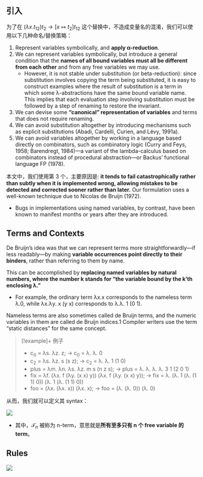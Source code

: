 ## 引入

为了在 $(\lambda x.t_{12}) t_2 \to [x \mapsto t_2] t_{12}$ 这个替换中，不造成变量名的混淆，我们可以使用以下几种命名/替换策略：

1. Represent variables symbolically, and **apply α-reduction**.
2. We can represent variables symbolically, but introduce a general condition that the **names of all bound variables must all be different from each other** and from any free variables we may use. 
    - However, it is not stable under substitution (or beta-reduction): since substitution involves copying the term being substituted, it is easy to construct examples where the result of substitution is a term in which some λ-abstractions have the same bound variable name. This implies that each evaluation step involving substitution must be followed by a step of renaming to restore the invariant. 
3. We can devise some **“canonical” representation of variables** and terms that does not require renaming. 
4. We can avoid substitution altogether by introducing mechanisms such as explicit substitutions (Abadi, Cardelli, Curien, and Lévy, 1991a). 
5. We can avoid variables altogether by working in a language based directly on combinators, such as combinatory logic (Curry and Feys, 1958; Barendregt, 1984)—a variant of the lambda-calculus based on combinators instead of procedural abstraction—or Backus’ functional language FP (1978). 

本文中，我们使用第 3 个，主要原因是: **it tends to fail catastrophically rather than subtly when it is implemented wrong, allowing mistakes to be detected and corrected sooner rather than later.** Our formulation uses a well-known technique due to Nicolas de Bruijn (1972). 
- Bugs in implementations using named variables, by contrast, have been known to manifest months or years after they are introduced. 

## Terms and Contexts

De Bruijn’s idea was that we can represent terms more straightforwardly—if less readably—by making **variable occurrences point directly to their binders**, rather than referring to them by name. 

This can be accomplished by **replacing named variables by natural numbers, where the number k stands for “the variable bound by the k’th enclosing λ.”** 

- For example, the ordinary term λx.x corresponds to the nameless term λ.0, while λx.λy. x (y x) corresponds to λ.λ. 1 (0 1). 

Nameless terms are also sometimes called de Bruijn terms, and the numeric variables in them are called de Bruijn indices.1 Compiler writers use the term “static distances” for the same concept. 

> [!example]+ 例子
> 
> - c<sub>0</sub> = λs. λz. z; -> c<sub>0</sub> = λ. λ. 0
> - c<sub>2</sub> = λs. λz. s (s z); -> c<sub>2</sub> = λ. λ. 1 (1 0)
> - plus = λm. λn. λs. λz. m s (n z s);  -> plus = λ. λ. λ. λ. 3 1 (2 0 1)
> - fix = λf. (λx. f (λy. (x x) y)) (λx. f (λy. (x x) y)); -> fix = λ. (λ. 1 (λ. (1 1) 0)) (λ. 1 (λ. (1 1) 0))
> - foo = (λx. (λx. x)) (λx. x);  -> foo = (λ. (λ. 0)) (λ. 0)

从而，我们就可以定义其 syntax：

<img src="https://gitlab.com/mtdickens1998/mtd-images/-/raw/main/img/2024/07/3_14_22_57_202407031422428.png"/>

- 其中，$\mathcal T_n$ 被称为 n-term，意思就是**所有至多只有 n 个 free variable 的 term**。

## Rules

<img src="https://gitlab.com/mtdickens1998/mtd-images/-/raw/main/img/2024/07/3_21_33_32_202407032133264.png"/>
